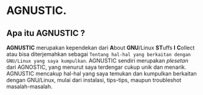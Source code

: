 # AGNUSTIC.

## Apa itu AGNUSTIC ?

**AGNUSTIC** merupakan kependekan dari **A**bout **GNU**/Linux **ST**uffs **I** **C**ollect atau bisa diterjemahkan sebagai `Tentang hal-hal yang berkaitan dengan GNU/Linux yang saya kumpulkan`. AGNUSTIC sendiri merupakan *plesetan* dari AGNOSTIC, yang menurut saya terdengar cukup unik dan menarik. AGNUSTIC mencakup hal-hal yang saya temukan dan kumpulkan berkaitan dengan GNU/Linux, mulai dari instalasi, tips-tips, maupun troubleshot masalah-masalah.


